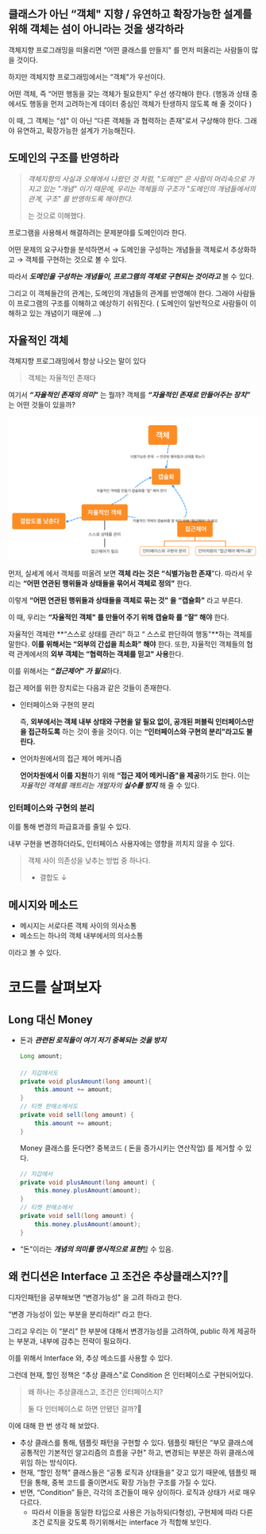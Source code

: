## 클래스가 아닌 “객체" 지향 / 유연하고 확장가능한 설계를 위해 객체는 섬이 아니라는 것을 생각하라

객체지향 프로그래밍을 떠올리면 “어떤 클래스를 만들지" 를 먼저 떠올리는 사람들이 많을 것이다.

하지만 객체지향 프로그래밍에서는 “객체"가 우선이다.

어떤 객체, 즉 “어떤 행동을 갖는 객체가 필요한지" 우선 생각해야 한다. (행동과 상태 중에서도 행동을 먼저 고려하는게 데이터 중심인 객체가 탄생하지 않도록 해 줄 것이다 )

이 때, 그 객체는 “섬" 이 아닌 “다른 객체들 과 협력하는 존재"로서 구상해야 한다. 그래야 유연하고, 확장가능한 설계가 가능해진다.

## 도메인의 구조를 반영하라

> _객체지향의 사실과 오해에서 나왔던 것 처럼, "도메인" 은 사람이 머리속으로 가지고 있는 "개념" 이기 때문에, 우리는 객체들의 구조가 "도메인의 개념들에서의 관계, 구조" 를 반영하도록 해야한다._ 
> 
> 는 것으로 이해했다.

프로그램을 사용해서 해결하려는 문제분야를 도메인이라 한다.

어떤 문제의 요구사항을 분석하면서 → 도메인을 구성하는 개념들을 객체로서 추상화하고 → 객체를 구현하는 것으로 볼 수 있다.

따라서 ***도메인을 구성하는 개념들이, 프로그램의 객체로 구현되는 것이라고*** 볼 수 있다.

그리고 이 객체들간의 관계는, 도메인의 개념들의 관계를 반영해야 한다. 그래야 사람들이 프로그램의 구조를 이해하고 예상하기 쉬워진다. ( 도메인이 일반적으로 사람들이 이해하고 있는 개념이기 때문에 …)

## 자율적인 객체

객체지향 프로그래밍에서 항상 나오는 말이 있다

> 객체는 자율적인 존재다
>

여기서 ***“자율적인 존재의 의미"*** 는 뭘까?  객체를 ***“자율적인 존재로 만들어주는 장치”*** 는 어떤 것들이 있을까?

![img.png](img.png)

먼저, 실세계 에서 객체를 떠올려 보면 **객체 라는 것은 “식별가능한 존재**"다. 따라서 우리는 **“어떤 연관된 행위들과 상태들을 묶어서 객체로 정의"** 한다.

이렇게 **“어떤 연관된 행위들과 상태들을 객체로 묶는 것" 을 “캡슐화"** 라고 부른다.

이 때, 우리는 **“자율적인 객체" 를 만들어 주기 위해 캡슐화 를 “잘” 해야** 한다.

자율적인 객체란 **“스스로 상태를 관리” 하고 “ 스스로 판단하여 행동"**하는 객체를 말한다. **이를 위해서는 “외부의 간섭을 최소화" 해야** 한다. 또한, 자율적인 객체들의 협력 관계에서의 **외부 객체는 “협력하는 객체를 믿고" 사용**한다.

이를 위해서는 ***“접근제어" 가 필요***하다.

접근 제어를 위한 장치로는 다음과 같은 것들이 존재한다.

- 인터페이스와 구현의 분리

  즉, **외부에서는 객체 내부 상태와 구현을 알 필요 없이, 공개된 퍼블릭 인터페이스만을 접근하도록** 하는 것이 좋을 것이다. 이는 **“인터페이스와 구현의 분리"라고도 불린다.**

- 언어차원에서의 접근 제어 메커니즘

  **언어차원에서 이를 지원**하기 위해 **“접근 제어 메커니즘"을 제공**하기도 한다. 이는 *자율적인 객체를 깨트리는 개발자의 **실수를 방지*** 해 줄 수 있다.


### 인터페이스와 구현의 분리

이를 통해 변경의 파급효과를 줄일 수 있다.

내부 구현을 변경하더라도, 인터페이스 사용자에는 영향을 끼치지 않을 수 있다.

> 객체 사이 의존성을 낮추는 방법 중 하나다.
>
> - 결합도 ↓

## 메시지와 메소드

- 메시지는 서로다른 객체 사이의 의사소통
- 메소드는 하나의 객체 내부에서의 의사소통

이라고 볼 수 있다.

# 코드를 살펴보자

## Long 대신 Money

- 돈과 ***관련된 로직들이 여기 저기 중복되는 것을 방지***

    ```java
    Long amount;
    
    // 지갑에서도
    private void plusAmount(long amount){
    	this.amount += amount;
    }
    // 티켓 판매소에서도
    private void sell(long amount) {
    	this.amount += amount;
    }
    ```

  Money 클래스를 둔다면? 중복코드 ( 돈을 증가시키는 연산작업) 를 제거할 수 있다.

    ```java
    // 지갑에서
    private void plusAmount(long amount) {
    	this.money.plusAmount(amount);
    }
    // 티켓 판매소에서
    private void sell(long amount) {
    	this.money.plusAmount(amount);
    }
    ```

- “돈"이라는 ***개념의 의미를 명시적으로 표현***할 수 있음.

## 왜 컨디션은 Interface 고 조건은 추상클래스지??🤔

디자인패턴을 공부해보면 “변경가능성" 을 고려 하라고 한다.

“변경 가능성이 있는 부분을 분리하라!” 라고 한다.

그리고 우리는 이 “분리” 한 부분에 대해서 변경가능성을 고려하여, public 하게 제공하는 부분과, 내부에 감추는 전략이 필요하다.

이를 위해서 Interface 와, 추상 메소드를 사용할 수 있다.

그런데 현재, 할인 정책은 “추상 클래스"로 Condition 은 인터페이스로 구현되어있다.

> 왜 하나는 추상클래스고, 조건은 인터페이스지?
>
> 둘 다 인터페이스로 하면 안됐던 걸까?🤔

이에 대해 한 번 생각 해 보았다. 
- 추상 클래스를 통해, 템플릿 패턴을 구현할 수 있다. 템플릿 패턴은 “부모 클래스에 공통적인 기본적인 알고리즘의 흐름을 구현" 하고, 변경되는 부분은 하위 클래스에 위임 하는 방식이다.
- 현재, “할인 정책" 클래스들은 “공통 로직과 상태들을” 갖고 있기 때문에, 템플릿 패턴을 통해, 중복 코드를 줄이면서도 확장 가능한 구조를 가질 수 있다.
- 반면, “Condition” 들은, 각각의 조건들이 매우 상이하다. 로직과 상태가 서로 매우 다르다. 
  - 따라서 이들을 동일한 타입으로 사용은 가능하되(다형성), 구현체에 따라 다른 조건 로직을 갖도록 하기위해서는 interface 가 적합해 보인다.